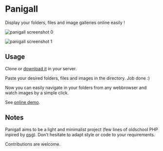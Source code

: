 # Panigall

Display your folders, files and image galleries online easily !

![panigall screenshot 0](http://dvdn.online.fr/panigall/panigall_screenshot0.jpg)

![panigall screenshot 1](http://dvdn.online.fr/panigall/panigall_screenshot1.jpg)

## Usage

Clone or [download it](https://github.com/dvdn/panigall/archive/master.zip) in your server.

Paste your desired folders, files and images in the directory. Job done :)

Now you can easily navigate in your folders from any webbrowser and watch images by a simple click.

See [online demo](http://dvdn.online.fr/panigall/).

## Notes

Panigall aims to be a light and minimalist project (few lines of oldschool PHP inpired by [psg](https://github.com/pascalbrax/psg)). Don't hesitate to adapt style or code to your requirements.

Contributions are welcome.



